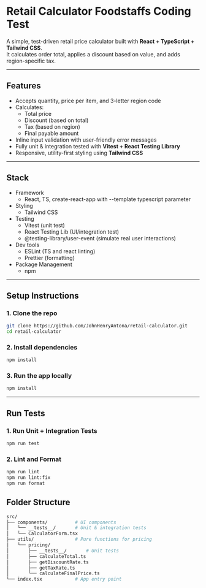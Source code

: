 # Retail Calculator Foodstaffs Coding Test
A simple, test-driven retail price calculator built with **React + TypeScript + Tailwind CSS**.  
It calculates order total, applies a discount based on value, and adds region-specific tax.

---

## Features
- Accepts quantity, price per item, and 3-letter region code
- Calculates:
  - Total price
  - Discount (based on total)
  - Tax (based on region)
  - Final payable amount
- Inline input validation with user-friendly error messages
- Fully unit & integration tested with **Vitest + React Testing Library**
- Responsive, utility-first styling using **Tailwind CSS**

---

## Stack

- Framework
    - React, TS, create-react-app with --template typescript parameter
- Styling
    - Tailwind CSS
- Testing
    - Vitest (unit test)
    - React Testing Lib (UI/integration test)
    - @testing-library/user-event (simulate real user interactions)
- Dev tools
    - ESLint (TS and react linting)
    - Prettier (formatting)
- Package Management
    - npm

---

## Setup Instructions

### 1. Clone the repo

```bash
git clone https://github.com/JohnHenryAntona/retail-calculator.git
cd retail-calculator
```

### 2. Install dependencies

```bash
npm install
```

### 3. Run the app locally

```bash
npm install
```

---

## Run Tests

### 1. Run Unit + Integration Tests

```bash
npm run test
```

### 2. Lint and Format

```bash
npm run lint
npm run lint:fix
npm run format
```

## Folder Structure

```bash
src/
├── components/          # UI components
│   └── __tests__/       # Unit & integration tests
│   └── CalculatorForm.tsx
├── utils/               # Pure functions for pricing
│   └── pricing/
│       ├── __tests__/       # Unit tests
│       ├── calculateTotal.ts
│       ├── getDiscountRate.ts
│       ├── getTaxRate.ts
│       └── calculateFinalPrice.ts
└── index.tsx            # App entry point
```